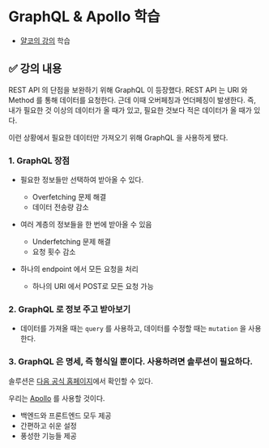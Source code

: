 # GraphQL & Apollo 학습

* [얄코의 강의](https://www.yalco.kr/lectures/graphql-apollo/) 학습

## ✅ 강의 내용

REST API 의 단점을 보완하기 위해 GraphQL 이 등장했다. REST API 는 URI 와 Method 를 통해 데이터를 요청한다. 근데 이때 오버페칭과 언더페칭이 발생한다. 즉, 내가 필요한 것 이상의 데이터가 올 때가 있고, 필요한 것보다 적은 데이터가 올 때가 있다.

이런 상황에서 필요한 데이터만 가져오기 위해 GraphQL 을 사용하게 됐다.

### 1. GraphQL 장점

* 필요한 정보들만 선택하여 받아올 수 있다.

    * Overfetching 문제 해결
    * 데이터 전송량 감소

* 여러 계층의 정보들을 한 번에 받아올 수 있음

    * Underfetching 문제 해결
    * 요청 횟수 감소

* 하나의 endpoint 에서 모든 요청을 처리
    
    * 하나의 URI 에서 POST로 모든 요청 가능

### 2. GraphQL 로 정보 주고 받아보기

* 데이터를 가져올 때는 `query` 를 사용하고, 데이터를 수정할 때는 `mutation` 을 사용한다.

### 3. GraphQL 은 명세, 즉 형식일 뿐이다. 사용하려면 솔루션이 필요하다.

솔루션은 [다음 공식 홈페이지](https://graphql.org/code/#javascript-server)에서 확인할 수 있다.

우리는 [Apollo](https://www.apollographql.com/docs/apollo-server/getting-started/) 를 사용할 것이다.

* 백엔드와 프론트엔드 모두 제공
* 간편하고 쉬운 설정
* 풍성한 기능들 제공